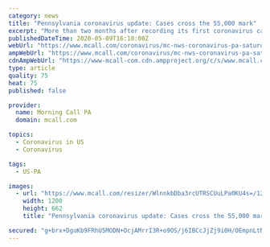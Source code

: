 ```yaml
---
category: news
title: "Pennsylvania coronavirus update: Cases cross the 55,000 mark"
excerpt: "More than two months after recording its first coronavirus case, Pennsylvania reports more than 55,000 COVID-19 cases across the state on Saturday, with the death total hovering around 3,600."
publishedDateTime: 2020-05-09T16:10:00Z
webUrl: "https://www.mcall.com/coronavirus/mc-nws-coronavirus-pa-saturday-case-count-20200509-ztww7dv2snfbdebzfuspgulqvi-story.html"
ampWebUrl: "https://www.mcall.com/coronavirus/mc-nws-coronavirus-pa-saturday-case-count-20200509-ztww7dv2snfbdebzfuspgulqvi-story.html?outputType=amp"
cdnAmpWebUrl: "https://www-mcall-com.cdn.ampproject.org/c/s/www.mcall.com/coronavirus/mc-nws-coronavirus-pa-saturday-case-count-20200509-ztww7dv2snfbdebzfuspgulqvi-story.html?outputType=amp"
type: article
quality: 75
heat: 75
published: false

provider:
  name: Morning Call PA
  domain: mcall.com

topics:
  - Coronavirus in US
  - Coronavirus

tags:
  - US-PA

images:
  - url: "https://www.mcall.com/resizer/WlnnkbDba3rcUTRSCUuLPa0KU4s=/1200x0/top/arc-anglerfish-arc2-prod-tronc.s3.amazonaws.com/public/XMJICOWXOVDQJCBUOAP6HQMG6A.jpg"
    width: 1200
    height: 662
    title: "Pennsylvania coronavirus update: Cases cross the 55,000 mark"

secured: "g+brx+DguKb9FRhU5MODN+OcjAMrrI3R+o9OS/j6IBCcJjZj9i0H/OEmpnLtNNAB+OdalTyjYbD3tcchFrkHoiqa5CJmrE+sqB/66cWZqKCHB19nmQSmVrp9jTRqTzCY4DJpCjjgjryWZfv7JB1+vhqah+xFnz4r+KTBPDS8DuudVwbfkE0qOsOu1k43OOFj23R33aOQPz29KeCioYgqGv9PLfJyqaLRXPsaSF7KUSLcQQ+7VLyMfVrpO7E9ybTHsp+/Zlsae0+/gZtBbgrgGx2RsACirUrqKFtKRFNxdxFjs+cJqKL0bd201AxobIIkkehh5x0lBda/W8Frh6yY1BAp3X6cBbF8Gcz99UdFPlbHuFlkSLWNTfFilypN1GcrPE069GwpVXj6sz/99Yvtn5ZkgntkK1z6z0gS3wlQOGEP8Q7Enr6bSy3mwjck3YDLBqs9W/U+nf0G5ZUBWh9Cwr2LDeLcfwDB8zKxg112UiY=;9++pDMxntdmdhCK/Ci5GEQ=="
---
```


